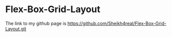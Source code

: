 # Flex-Box-Grid-Layout
The link to my github page is https://github.com/Sheikh4real/Flex-Box-Grid-Layout.git
